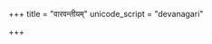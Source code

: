 +++
title = "वारवन्तीयम्"
unicode_script = "devanagari"

+++
<div class="js_include" url="/vedAH_sAma/paravastu-saama/devaH/agniH/vAravantIyam/"  newLevelForH1="1" includeTitle="false"> </div>